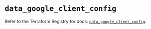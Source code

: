 # `data_google_client_config`

Refer to the Terraform Registry for docs: [`data_google_client_config`](https://registry.terraform.io/providers/hashicorp/google/6.33.0/docs/data-sources/client_config).

